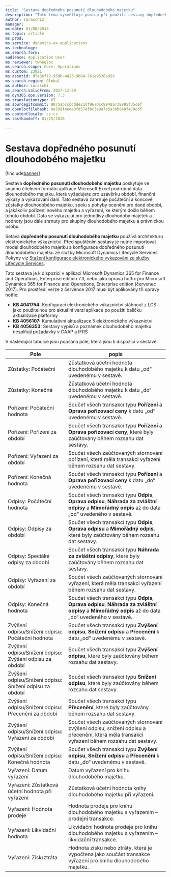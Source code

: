 ```yaml
---
title: "Sestava dopředného posunutí dlouhodobého majetku"
description: "Toto téma vysvětluje postup při použití sestavy dopředného posunutí dlouhodobého majetku."
author: saraschi2
manager: 
ms.date: 01/08/2018
ms.topic: article
ms.prod: 
ms.service: dynamics-ax-applications
ms.technology: 
ms.search.form: 
audience: Application User
ms.reviewer: twheeloc
ms.search.scope: Core, Operations
ms.custom: 23021
ms.assetid: d7e86f72-95db-4423-9b04-761e9536a959
ms.search.region: Global
ms.author: saraschi
ms.search.validFrom: 2017-12-20
ms.dyn365.ops.version: 7.3
ms.translationtype: HT
ms.sourcegitcommit: 8075abccdcdde21df967dcc9948a738895f35cef
ms.openlocfilehash: 0a78df4ede8fd57afbc3e9a7e5a38b840f479cdf
ms.contentlocale: cs-cz
ms.lasthandoff: 01/25/2018

---
```

# <a name="fixed-assets-roll-forward-report"></a>Sestava dopředného posunutí dlouhodobého majetku

[!include[banner](../includes/banner.md)]

Sestava **dopředného posunutí dlouhodobého majetku** poskytuje ve snadno čitelném formátu aplikace Microsoft Excel podrobná data dlouhodobého majetku, která vyžadujete pro uzávěrku období, finanční výkazy a vykazování daní. Tato sestava zahrnuje počáteční a koncové zůstatky dlouhodobého majetku, spolu s pohyby ocenění pro dané období, a jakákoliv pořízení nového majetku a vyřazení, ke kterým došlo během tohoto období. Data se vykazujuí pro jednotlivý dlouhodobý majetek a hodnoty jsou dále shrnuty pro skupiny dlouhodobého majetku a právnickou osobu.

Setava **dopředného posunutí dlouhodobého majetku** používá architekturu elektronického výkaznictví. Před spuštěním sestavy je nutné importovat model dlouhodobého majetku a konfigurace dopředného posunutí dlouhodobého majetku ze služby Microsoft Dynamics Lifecycle Services. Pokyny viz [Stažení konfigurace elektronického vykazování ze služby Lifecycle Services](https://docs.microsoft.com/en-us/dynamics365/unified-operations/dev-itpro/analytics/download-electronic-reporting-configuration-lcs).

Tato sestava je k dispozici v aplikaci Microsoft Dynamics 365 for Finance and Operations, Enterprise edition 7.3, nebo jako oprava hotfix pro Microsoft Dynamics 365 for Finance and Operations, Enterprise edition (červenec 2017). Pro prostředí verze z července 2017 musí být aplikovány tři opravy hotfix:

- **KB 4041754:** Konfiguraci elektronického výkaznictví stáhnout z LCS jako použitelnou pro aktuální verzi aplikace po použití balíčku aktualizace platformy
- **KB 4056107:** Kumulativní aktualizace 5 elektronického výkaznictví
- **KB 4056353:** Sestavy výpisů a poznámek dlouhodobého majetku nesplňují požadavky v GAAP a IFRS

V následující tabulce jsou popsána pole, která jsou k dispozici v sestavě.

| Pole                                       | popis |
|---------------------------------------------|-------------|
| Zůstatky: Počáteční                           | Zůstatková účetní hodnota dlouhodobého majetku k datu „od“ uvedenému v sestavě. |
| Zůstatky: Konečné                           | Zůstatková účetní hodnota dlouhodobého majetku k datu „do“ uvedenému v sestavě. |
| Pořízení: Počáteční hodnota                 | Součet všech transakcí typu **Pořízení** a **Oprava pořizovací ceny** k datu „od“ uvedenému v sestavě. |
| Pořízení: Pořízení za období           | Součet všech transakcí typu **Pořízení** a **Oprava pořizovací ceny**, které byly zaúčtovány během rozsahu dat sestavy. |
| Pořízení: Vyřazení za období              | Součet všech zaúčtovaných stornování pořízení, která měla transakci vyřazení během rozsahu dat sestavy. |
| Pořízení: Konečná hodnota                 | Součet všech transakcí typu **Pořízení** a **Oprava pořizovací ceny** k datu „do“ uvedenému v sestavě. |
| Odpisy: Počáteční hodnota                | Součet všech transakcí typu **Odpis**, **Oprava odpisu**, **Náhrada za zvláštní odpisy** a **Mimořádný odpis** až do data „od“ uvedeného v sestavě. |
| Odpisy: Odpisy za období         | Součet všech transakcí typu **Odpis**, **Oprava odpisu** a **Mimořádný odpis**, které byly zaúčtovány během rozsahu dat sestavy. |
| Odpisy: Speciální odpisy za období | Součet všech transakcí typu **Náhrada za zvláštní odpisy**, které byly zaúčtovány během rozsahu dat sestavy. |
| Odpisy: Vyřazení za období             | Součet všech zaúčtovaných stornování vyřazení, která měla transakci vyřazení během rozsahu dat sestavy. |
| Odpisy: Konečná hodnota                | Součet všech transakcí typu **Odpis**, **Oprava odpisu**, **Náhrada za zvláštní odpisy** a **Mimořádný odpis** až do data „do“ uvedeného v sestavě. |
| Zvýšení odpisu/Snížení odpisu: Počáteční hodnota        | Součet všech transakcí typu **Zvýšení odpisu**, **Snížení odpisu** a **Přecenění** k datu „od“ uvedenému v sestavě. |
| Zvýšení odpisu/Snížení odpisu: Zvýšení odpisu za období     | Součet všech transakcí typu **Zvýšení odpisu**, které byly zaúčtovány během rozsahu dat sestavy. |
| Zvýšení odpisu/Snížení odpisu: Snížení odpisu za období   | Součet všech transakcí typu **Snížení odpisu**, které byly zaúčtovány během rozsahu dat sestavy. |
| Zvýšení odpisu/Snížení odpisu: Přecenění za období  | Součet všech transakcí typu **Přecenění**, které byly zaúčtovány během rozsahu dat sestavy. |
| Zvýšení odpisu/Snížení odpisu: Vyřazení za období     | Součet všech zaúčtovaných stornování zvýšení odpisu, snížení odpisu a přecenění, která měla transakci vyřazení během rozsahu dat sestavy. |
| Zvýšení odpisu/Snížení odpisu: Konečná hodnota        | Součet všech transakcí typu **Zvýšení odpisu**, **Snížení odpisu** a **Přecenění** k datu „do“ uvedenému v sestavě. |
| Vyřazení: Datum vyřazení                    | Datum vyřazení pro knihu dlouhodobého majetku. |
| Vyřazení: Zůstatková účetní hodnota při vyřazení       | Zůstatková účetní hodnota knihy dlouhodobého majetku při vyřazení. |
| Vyřazení: Hodnota prodeje                       | Hodnota prodeje pro knihu dlouhodobého majetku s vyřazením – prodejní transakce. |
| Vyřazení: Likvidační hodnota                      | Likvidační hodnota prodeje pro knihu dlouhodobého majetku s vyřazením – likvidační transakce. |
| Vyřazení: Zisk/ztráta                      | Hodnota zisku nebo ztráty, která je vypočtena jako součást transakce vyřazení pro knihu dlouhodobého majetku. |

